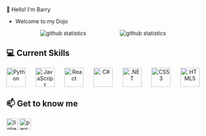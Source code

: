 👋 Hello! I'm Barry
- Welcome to my Dojo

<div align="center" style="display: flex; justify-content: space-evenly;">
  <img src="https://github-readme-stats.vercel.app/api?username=barryshovlin&show_icons=true&count_private=true&theme=react" alt="github statistics" />
  <img src="https://github-readme-stats.vercel.app/api/top-langs/?username=Keartroth&layout=compact&theme=react" alt="github statistics" />
</div>

## 💻 Current Skills
<div align="center" style="display: flex; justify-content: space-between;">
  <img src="https://profilinator.rishav.dev/skills-assets/python-original.svg" alt="Python" height="50" />
  <img src="https://profilinator.rishav.dev/skills-assets/javascript-original.svg" alt="JavaScript" height="50" />
  <img src="https://profilinator.rishav.dev/skills-assets/react-original-wordmark.svg" alt="React" height="50" />
  <img src="https://profilinator.rishav.dev/skills-assets/csharp-original.svg" alt="C#" height="50" />
  <img src="https://profilinator.rishav.dev/skills-assets/dot-net-original-wordmark.svg" alt=".NET" height="50" />
  <img src="https://profilinator.rishav.dev/skills-assets/css3-original-wordmark.svg" alt="CSS3" height="50" />
  <img src="https://profilinator.rishav.dev/skills-assets/html5-original-wordmark.svg" alt="HTML5" height="50" />
</div>

## 📫 Get to know me
<div>
  <a href="https://www.linkedin.com/in/barry-shovlin/" target="_blank" style="text-decoration: none; &:hover {text-decoration: none;}">
    <img src="https://img.shields.io/badge/linkedin-%231E77B5.svg?&style=for-the-badge&logo=linkedin&logo" alt="linkedin" height="30" />
  </a>  
  <a href="https://barryshovlin.github.io/" target="_blank" style="text-decoration: none; &:hover {text-decoration: none;}">
    <img src="https://img.shields.io/badge/-Portfolio-green" alt="personal site" height="30" />
  </a>
</div>
<br/>
<!--
**BarryShovlin/barryshovlin** is a ✨ _special_ ✨ repository because its `README.md` (this file) appears on your GitHub profile.

Here are some ideas to get you started:

- 🔭 I’m currently working on ...
- 🌱 I’m currently learning ...
- 👯 I’m looking to collaborate on ...
- 🤔 I’m looking for help with ...
- 💬 Ask me about ...
- 📫 How to reach me: ...
- 😄 Pronouns: ...
- ⚡ Fun fact: ...
-->
